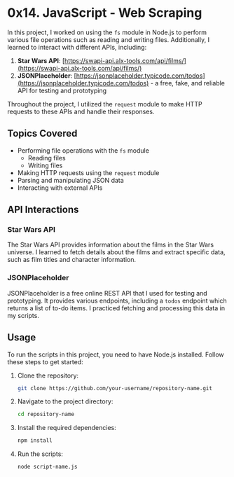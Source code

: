 # 0x14. JavaScript - Web Scraping

In this project, I worked on using the `fs` module in Node.js to perform various file operations such as reading and writing files. Additionally, I learned to interact with different APIs, including:

1. **Star Wars API**: [https://swapi-api.alx-tools.com/api/films/](https://swapi-api.alx-tools.com/api/films/)
2. **JSONPlaceholder**: [https://jsonplaceholder.typicode.com/todos](https://jsonplaceholder.typicode.com/todos) - a free, fake, and reliable API for testing and prototyping

Throughout the project, I utilized the `request` module to make HTTP requests to these APIs and handle their responses.

## Topics Covered

- Performing file operations with the `fs` module
  - Reading files
  - Writing files
- Making HTTP requests using the `request` module
- Parsing and manipulating JSON data
- Interacting with external APIs

## API Interactions

### Star Wars API

The Star Wars API provides information about the films in the Star Wars universe. I learned to fetch details about the films and extract specific data, such as film titles and character information.

### JSONPlaceholder

JSONPlaceholder is a free online REST API that I used for testing and prototyping. It provides various endpoints, including a `todos` endpoint which returns a list of to-do items. I practiced fetching and processing this data in my scripts.

## Usage

To run the scripts in this project, you need to have Node.js installed. Follow these steps to get started:

1. Clone the repository:
   ```bash
   git clone https://github.com/your-username/repository-name.git

2. Navigate to the project directory:
    ```bash
   cd repository-name

3. Install the required dependencies:
    ```bash
   npm install

4. Run the scripts:
    ```bash
   node script-name.js